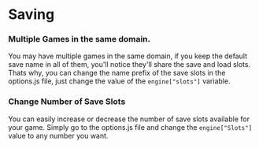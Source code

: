 # Saving

### Multiple Games in the same domain.

You may have multiple games in the same domain, if you keep the default save name in all of them, you'll notice they'll share the save and load slots. Thats why, you can change the name prefix of the save slots in the options.js file, just change the value of the `engine["slots"]` variable.

### Change Number of Save Slots

You can easily increase or decrease the number of save slots available for your game. Simply go to the options.js file and change the `engine["Slots"]` value to any number you want.

